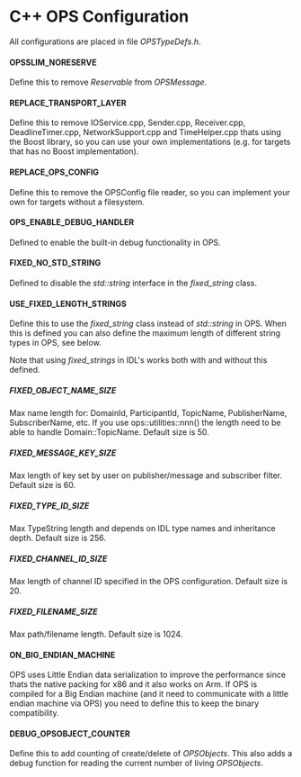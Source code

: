 # C++ OPS Configuration #

All configurations are placed in file *OPSTypeDefs.h*.

#### OPSSLIM_NORESERVE ####
Define this to remove *Reservable* from *OPSMessage*.

#### REPLACE_TRANSPORT_LAYER ####
Define this to remove IOService.cpp, Sender.cpp, Receiver.cpp, DeadlineTimer.cpp, NetworkSupport.cpp and TimeHelper.cpp
thats using the Boost library, so you can use your own implementations (e.g. for targets that has no Boost implementation).

#### REPLACE_OPS_CONFIG ####
Define this to remove the OPSConfig file reader, so you can implement your own for targets without a filesystem.

#### OPS_ENABLE_DEBUG_HANDLER ####
Defined to enable the built-in debug functionality in OPS.

#### FIXED_NO_STD_STRING ####
Defined to disable the *std::string* interface in the *fixed_string* class.

#### USE_FIXED_LENGTH_STRINGS ####
Define this to use the *fixed_string* class instead of *std::string* in OPS. When this is defined you can also define the maximum length of different string types in OPS, see below.

Note that using *fixed_strings* in IDL's works both with and without this defined.

##### FIXED_OBJECT_NAME_SIZE #####
Max name length for: DomainId, ParticipantId, TopicName, PublisherName, SubscriberName, etc.
If you use ops::utilities::nnn() the length need to be able to handle Domain::TopicName.
Default size is 50.

##### FIXED_MESSAGE_KEY_SIZE #####
Max length of key set by user on publisher/message and subscriber filter. Default size is 60.

##### FIXED_TYPE_ID_SIZE #####
Max TypeString length and depends on IDL type names and inheritance depth. Default size is 256.

##### FIXED_CHANNEL_ID_SIZE #####
Max length of channel ID specified in the OPS configuration. Default size is 20.

##### FIXED_FILENAME_SIZE #####
Max path/filename length. Default size is 1024.

#### ON_BIG_ENDIAN_MACHINE ####
OPS uses Little Endian data serialization to improve the performance since
thats the native packing for x86 and it also works on Arm.
If OPS is compiled for a Big Endian machine (and it need to communicate with a
little endian machine via OPS) you need to define this to keep the binary compatibility.

#### DEBUG_OPSOBJECT_COUNTER ####
Define this to add counting of create/delete of *OPSObjects*.
This also adds a debug function for reading the current number of living *OPSObjects*.
